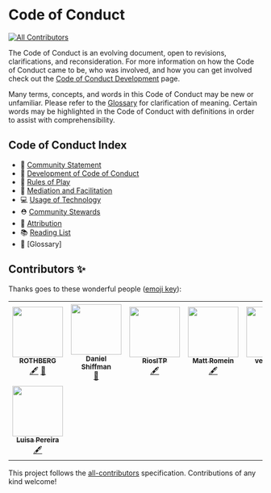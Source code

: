# Code of Conduct
<!-- ALL-CONTRIBUTORS-BADGE:START - Do not remove or modify this section -->
[![All Contributors](https://img.shields.io/badge/all_contributors-8-orange.svg?style=flat-square)](#contributors-)
<!-- ALL-CONTRIBUTORS-BADGE:END -->

The Code of Conduct is an evolving document, open to revisions, clarifications, and reconsideration. For more information on how the Code of Conduct came to be, who was involved, and how you can get involved check out the [Code of Conduct Development](CONTRIBUTING.md) page.

Many terms, concepts, and words in this Code of Conduct may be new or unfamiliar. Please refer to the [Glossary](glossary.md) for clarification of meaning. Certain words may be highlighted in the Code of Conduct with definitions in order to assist with comprehensibility.

## Code of Conduct Index
* 🌈 [Community Statement](community-statement.md)
* 🚧 [Development of Code of Conduct](CONTRIBUTING.md)
* 🌈 [Rules of Play](rules-of-play.md)
* 💜 [Mediation and Facilitation](mediation-facilitation.md)
* 💻 [Usage of Technology](usage-of-technology.md)
* ⛑ [Community Stewards](community-stewards.md)
* 🔗 [Attribution](attribution.md)
* 📚 [Reading List](reading-list.md)
* 📇 [Glossary]

## Contributors ✨

Thanks goes to these wonderful people ([emoji key](https://allcontributors.org/docs/en/emoji-key)):

<!-- ALL-CONTRIBUTORS-LIST:START - Do not remove or modify this section -->
<!-- prettier-ignore-start -->
<!-- markdownlint-disable -->
<table>
  <tr>
    <td align="center"><a href="https://github.com/sarahrothberg"><img src="https://avatars1.githubusercontent.com/u/2333512?v=4" width="100px;" alt=""/><br /><sub><b>ROTHBERG</b></sub></a><br /><a href="#content-sarahrothberg" title="Content">🖋</a> <a href="#ideas-sarahrothberg" title="Ideas, Planning, & Feedback">🤔</a></td>
    <td align="center"><a href="http://www.shiffman.net"><img src="https://avatars0.githubusercontent.com/u/191758?v=4" width="100px;" alt=""/><br /><sub><b>Daniel Shiffman</b></sub></a><br /><a href="#projectManagement-shiffman" title="Project Management">📆</a></td>
    <td align="center"><a href="https://github.com/RiosITP"><img src="https://avatars2.githubusercontent.com/u/43545189?v=4" width="100px;" alt=""/><br /><sub><b>RiosITP</b></sub></a><br /><a href="#content-RiosITP" title="Content">🖋</a></td>
    <td align="center"><a href="http://matt-romein.com"><img src="https://avatars3.githubusercontent.com/u/7660881?v=4" width="100px;" alt=""/><br /><sub><b>Matt Romein</b></sub></a><br /><a href="#content-mromein" title="Content">🖋</a></td>
    <td align="center"><a href="https://github.com/veroalfaro"><img src="https://avatars0.githubusercontent.com/u/11035999?v=4" width="100px;" alt=""/><br /><sub><b>veroalfaro</b></sub></a><br /><a href="#content-veroalfaro" title="Content">🖋</a></td>
    <td align="center"><a href="https://github.com/lydiajessup"><img src="https://avatars3.githubusercontent.com/u/26204298?v=4" width="100px;" alt=""/><br /><sub><b>Lydia Jessup</b></sub></a><br /><a href="#content-lydiajessup" title="Content">🖋</a></td>
    <td align="center"><a href="http://www.ashleyjanelewis.com"><img src="https://avatars3.githubusercontent.com/u/43127855?v=4" width="100px;" alt=""/><br /><sub><b>Ashley Jane Lewis</b></sub></a><br /><a href="#content-AshleyJaneLewis" title="Content">🖋</a></td>
  </tr>
  <tr>
    <td align="center"><a href="http://www.luisapereira.net"><img src="https://avatars3.githubusercontent.com/u/295879?v=4" width="100px;" alt=""/><br /><sub><b>Luisa Pereira</b></sub></a><br /><a href="#content-luisaph" title="Content">🖋</a></td>
  </tr>
</table>

<!-- markdownlint-enable -->
<!-- prettier-ignore-end -->
<!-- ALL-CONTRIBUTORS-LIST:END -->

This project follows the [all-contributors](https://github.com/all-contributors/all-contributors) specification. Contributions of any kind welcome!
